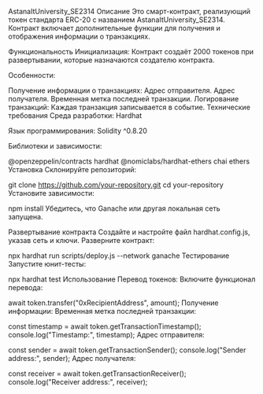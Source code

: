AstanaItUniversity_SE2314
Описание
Это смарт-контракт, реализующий токен стандарта ERC-20 с названием AstanaItUniversity_SE2314. Контракт включает дополнительные функции для получения и отображения информации о транзакциях.

Функциональность
Инициализация:
Контракт создаёт 2000 токенов при развертывании, которые назначаются создателю контракта.

Особенности:

Получение информации о транзакциях:
Адрес отправителя.
Адрес получателя.
Временная метка последней транзакции.
Логирование транзакций:
Каждая транзакция записывается в событие.
Технические требования
Среда разработки:
Hardhat

Язык программирования:
Solidity ^0.8.20

Библиотеки и зависимости:

@openzeppelin/contracts
hardhat
@nomiclabs/hardhat-ethers
chai
ethers
Установка
Склонируйте репозиторий:



git clone https://github.com/your-repository.git
cd your-repository
Установите зависимости:

npm install
Убедитесь, что Ganache или другая локальная сеть запущена.

Развертывание контракта
Создайте и настройте файл hardhat.config.js, указав сеть и ключи.
Разверните контракт:

npx hardhat run scripts/deploy.js --network ganache
Тестирование
Запустите юнит-тесты:


npx hardhat test
Использование
Перевод токенов:
Включите функционал перевода:

await token.transfer("0xRecipientAddress", amount);
Получение информации:
Временная метка последней транзакции:


const timestamp = await token.getTransactionTimestamp();
console.log("Timestamp:", timestamp);
Адрес отправителя:

const sender = await token.getTransactionSender();
console.log("Sender address:", sender);
Адрес получателя:

const receiver = await token.getTransactionReceiver();
console.log("Receiver address:", receiver);